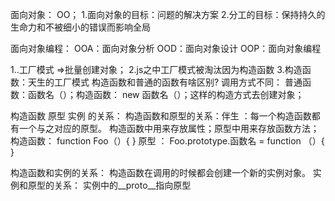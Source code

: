 面向对象： OO；
1.面向对象的目标：问题的解决方案
2.分工的目标：保持持久的生命力和不被细小的错误而影响全局

面向对象编程：
OOA：面向对象分析
OOD：面向对象设计
OOP：面向对象编程

1..工厂模式 =>批量创建对象；
2.js之中工厂模式被淘汰因为构造函数
3.构造函数：天生的工厂模式
    构造函数和普通的函数有啥区别?
    调用方式不同： 普通函数：函数名（）；构造函数： new 函数名（）；这样的构造方式去创建对象；

构造函数   原型     实例    的关系：
构造函数和原型的关系：伴生 ：每一个构造函数都有一个与之对应的原型。
构造函数中用来存放属性；原型中用来存放函数方法；
构造函数： function Foo（）{   }
原型     ：   Foo.prototype.函数名 = function （）{ }

构造函数和实例的关系：
构造函数在调用的时候都会创建一个新的实例对象。
实例和原型的关系：
实例中的__proto__指向原型